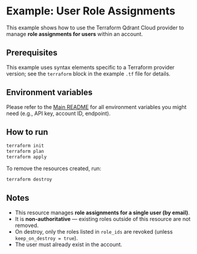 # Example: User Role Assignments

This example shows how to use the Terraform Qdrant Cloud provider to manage **role assignments for users** within an account.

## Prerequisites

This example uses syntax elements specific to a Terraform provider version; see the `terraform` block in the example `.tf` file for details.

## Environment variables

Please refer to the [Main README](../../README.md) for all environment variables you might need (e.g., API key, account ID, endpoint).

## How to run

```bash
terraform init
terraform plan
terraform apply
```

To remove the resources created, run:

```bash
terraform destroy
```

## Notes

- This resource manages **role assignments for a single user (by email)**.  
- It is **non-authoritative** — existing roles outside of this resource are not removed.  
- On destroy, only the roles listed in `role_ids` are revoked (unless `keep_on_destroy = true`).  
- The user must already exist in the account.
